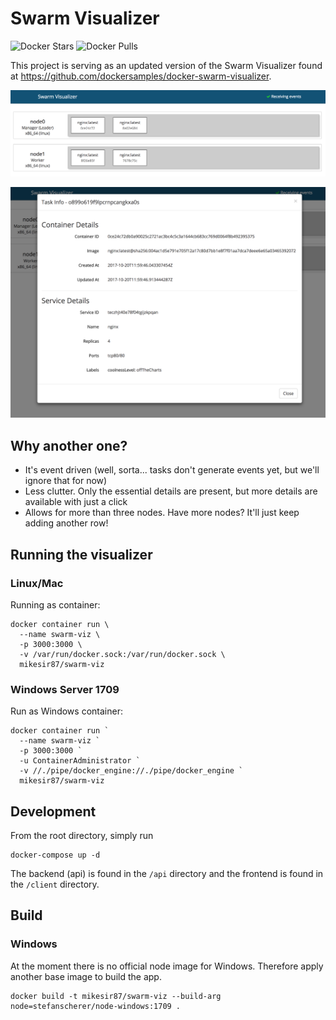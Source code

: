 # Swarm Visualizer

![Docker Stars](https://img.shields.io/docker/stars/mikesir87/swarm-viz.svg)
![Docker Pulls](https://img.shields.io/docker/pulls/mikesir87/swarm-viz.svg)

This project is serving as an updated version of the Swarm Visualizer found at https://github.com/dockersamples/docker-swarm-visualizer.

![Dashboard Screenshot](docs/screenshot1.png)

![Task Details Screenshot](docs/screenshot2.png)


## Why another one?

- It's event driven (well, sorta... tasks don't generate events yet, but we'll ignore that for now)
- Less clutter. Only the essential details are present, but more details are available with just a click
- Allows for more than three nodes. Have more nodes? It'll just keep adding another row!


## Running the visualizer

### Linux/Mac

Running as container:

```
docker container run \
  --name swarm-viz \
  -p 3000:3000 \
  -v /var/run/docker.sock:/var/run/docker.sock \
  mikesir87/swarm-viz
```

### Windows Server 1709

Run as Windows container:

```
docker container run `
  --name swarm-viz `
  -p 3000:3000 `
  -u ContainerAdministrator `
  -v //./pipe/docker_engine://./pipe/docker_engine `
  mikesir87/swarm-viz
```

## Development

From the root directory, simply run

```
docker-compose up -d
```

The backend (api) is found in the `/api` directory and the frontend is found in the `/client` directory.

## Build

### Windows

At the moment there is no official node image for Windows. Therefore apply another base image to build the app.

```
docker build -t mikesir87/swarm-viz --build-arg node=stefanscherer/node-windows:1709 .
```
